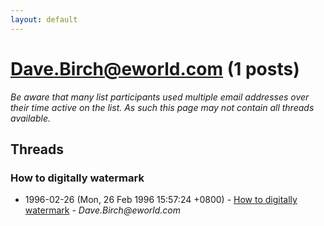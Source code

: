 ```yaml
---
layout: default
---
```


# Dave.Birch@eworld.com (1 posts)

_Be aware that many list participants used multiple email addresses over their time active on the list. As such this page may not contain all threads available._

## Threads

### How to digitally watermark
+ 1996-02-26 (Mon, 26 Feb 1996 15:57:24 +0800) - [How to digitally watermark](/archive/1996/02/36c13d3f5c421464848b8717a4a2919be90248e4432c705de74a2ca2db40ac3e) - _Dave.Birch@eworld.com_

